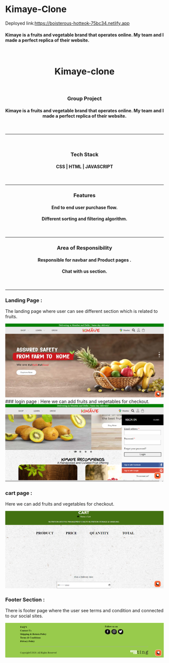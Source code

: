 # Kimaye-Clone
Deployed link:https://boisterous-hotteok-75bc34.netlify.app
<h4>Kimaye is a fruits and vegetable brand that operates online. My team and I made a perfect replica of their website.</h4>

<br>
<h1 align="center" > Kimaye-clone</h1>

<br>



<h3 align="center">Group Project</h3>
<h4 align="center"> Kimaye is a fruits and vegetable brand that operates online. My team and I made a perfect replica of their website.</h4>

<br><hr>
<br>

<h3 align="center">Tech Stack </h3>
<h4 align="center"> CSS | HTML | JAVASCRIPT</h4>

<br><hr>


<h3 align="center">Features</h3>
<h4 align="center">End to end user purchase flow.</h4>
<h4 align="center"> Different sorting and filtering algorithm.</h4>

<br><hr>


<h3 align="center">Area of Responsibility</h3>
<h4 align="center">Responsible for navbar and Product pages .</h4>
<h4 align="center"> Chat with us section.</h4>

<br><hr>
###  Landing Page : 
The landing page where user can see different section which is related to fruits.

<img src="https://github.com/Swapnil28Y/Kimaye-Clone/blob/main/img/homepage.png"/>
###  login page : 
Here we can add fruits and vegetables for checkout.  

<img src="https://github.com/Swapnil28Y/Kimaye-Clone/blob/main/img/signin.png"/>

###  cart page : 
Here we can add fruits and vegetables for checkout.  

<img src="https://github.com/Swapnil28Y/Kimaye-Clone/blob/main/img/cart.png"/>

### Footer Section : 
There is footer page where the user see terms and condition and connected to our social sites.

<img src="https://github.com/Swapnil28Y/Kimaye-Clone/blob/main/img/footer.png"/>

